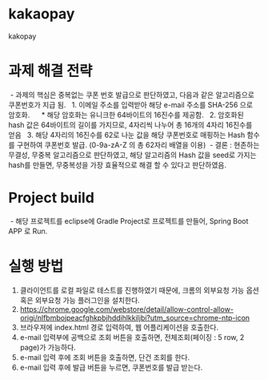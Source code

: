 # kakaopay
kakopay

# 과제 해결 전략
  - 과제의 핵심은 중복없는 쿠폰 번호 발급으로 판단하였고, 다음과 같은 알고리즘으로 쿠폰번호가 지급 됨.
   1. 이메일 주소를 입력받아 해당 e-mail 주소를 SHA-256 으로 암호화.
      * 해당 암호화는 유니크한 64바이트의 16진수를 제공함.
   2. 암호화된 hash 값은 64바이트의 길이를 가지므로, 4자리씩 나누어 총 16개의 4자리 16진수를 얻음
   3. 해당 4자리의 16진수를 62로 나눈 값을 해당 쿠폰번호로 매핑하는 Hash 함수를 구현하여 쿠폰번호 발급. (0-9a-zA-Z 의 총 62자리 배열을 이용)
  - 결론 : 현존하는 무결성, 무중복 알고리즘으로 판단하였고, 해당 알고리즘의 Hash 값을 seed로 가지는 hash를 만들면, 무중복성을 가장 효율적으로 해결 할 수 있다고 판단하였음.
  
# Project build
  - 해당 프로젝트를 eclipse에 Gradle Project로 프로젝트를 만들어, Spring Boot APP 로 Run.
  
# 실행 방법
 1. 클라이언트를 로컬 파일로 테스트를 진행하였기 때문에, 크롬의 외부요청 가능 옵션 혹은 외부요청 가능 플러그인을 설치한다.
 2. https://chrome.google.com/webstore/detail/allow-control-allow-origi/nlfbmbojpeacfghkpbjhddihlkkiljbi?utm_source=chrome-ntp-icon 
 3. 브라우져에 index.html 경로 입력하여, 웹 어플리케이션을 호출한다.
 4. e-mail 입력부에 공백으로 조회 버튼을 호출하면, 전체조회(페이징 : 5 row, 2 page)가 가능하다.
 5. e-mail 입력 후에 조회 버튼을 호출하면, 단건 조회를 한다.
 6. e-mail 입력 후에 발급 버튼을 누르면, 쿠폰번호를 발급 받는다.
